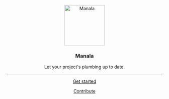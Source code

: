 <p align="center">
    <img alt="Manala" src="https://avatars3.githubusercontent.com/u/17640904?s=128&amp;v=4" height="128">
</p>
<h3 align="center">Manala</h3>
<p align="center">Let your project's plumbing up to date.</p>

---

<p align="center">
    <a href="./installation">Get started</a>
</p>

<p align="center">
    <a href="./contributing">Contribute</a>
</p>
